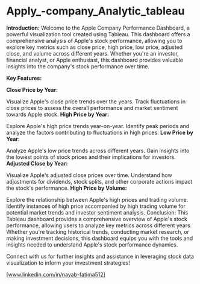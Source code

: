 # Apply_-company_Analytic_tableau
**Introduction:**
Welcome to the Apple Company Performance Dashboard, a powerful visualization tool created using Tableau. This dashboard offers a comprehensive analysis of Apple's stock performance, allowing you to explore key metrics such as close price, high price, low price, adjusted close, and volume across different years. Whether you're an investor, financial analyst, or Apple enthusiast, this dashboard provides valuable insights into the company's stock performance over time.

**Key Features:**

**Close Price by Year:**

Visualize Apple's close price trends over the years.
Track fluctuations in close prices to assess the overall performance and market sentiment towards Apple stock.
**High Price by Year:**

Explore Apple's high price trends year-on-year.
Identify peak periods and analyze the factors contributing to fluctuations in high prices.
**Low Price by Year:**

Analyze Apple's low price trends across different years.
Gain insights into the lowest points of stock prices and their implications for investors.
**Adjusted Close by Year:**

Visualize Apple's adjusted close prices over time.
Understand how adjustments for dividends, stock splits, and other corporate actions impact the stock's performance.
**High Price by Volume:**

Explore the relationship between Apple's high prices and trading volume.
Identify instances of high price accompanied by high trading volume for potential market trends and investor sentiment analysis.
Conclusion:
This Tableau dashboard provides a comprehensive overview of Apple's stock performance, allowing users to analyze key metrics across different years. Whether you're tracking historical trends, conducting market research, or making investment decisions, this dashboard equips you with the tools and insights needed to understand Apple's stock performance dynamics.

Connect with us for further insights and assistance in leveraging stock data visualization to inform your investment strategies!

[www.linkedin.com/in/nayab-fatima512]
